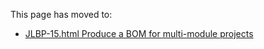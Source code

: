 This page has moved to:

- [JLBP-15.html Produce a BOM for multi-module projects](https://googlecloudplatform.github.io/cloud-opensource-java/JLBP-15.html)
